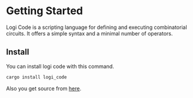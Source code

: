 # Getting Started
Logi Code is a scripting language for defining and executing combinatorial circuits.
It offers a simple syntax and a minimal number of operators.

## Install
You can install logi code with this command.
``` sh
cargo install logi_code
```

Also you get source from [here](https://github.com/Q0tzly/logi_code).
